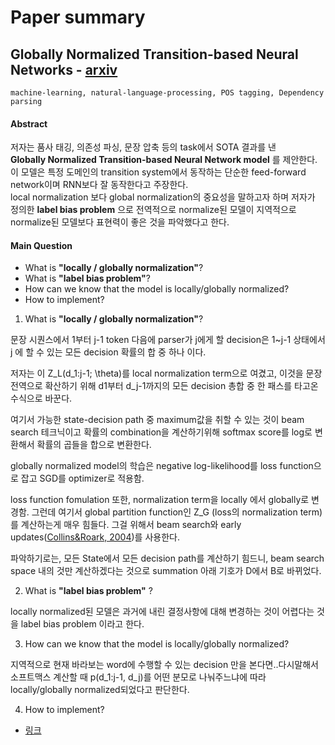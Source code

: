 # Paper summary 

## Globally Normalized Transition-based Neural Networks - [arxiv](https://arxiv.org/abs/1603.06042)

`machine-learning, natural-language-processing, POS tagging, Dependency parsing`


#### Abstract
저자는 품사 태깅, 의존성 파싱, 문장 압축 등의 task에서 SOTA 결과를 낸
<br>
**Globally Normalized Transition-based Neural Network model** 를 제안한다.
이 모델은 특정 도메인의 transition system에서 동작하는 단순한 feed-forward network이며 RNN보다 잘 동작한다고 주장한다.
<br>
local normalization 보다 global normalization의 중요성을 말하고자 하며 저자가 정의한
**label bias problem** 으로 전역적으로 normalize된 모델이 지역적으로 normalize된 모델보다 표현력이 좋은 것을 파악했다고 한다.

#### Main Question 

- What is **"locally / globally normalization"**?
- What is **"label bias problem"**?
- How can we know that the model is locally/globally normalized?
- How to implement?


1. What is **"locally / globally normalization"**?

문장 시퀀스에서 1부터 j-1 token 다음에 parser가 j에게 할 decision은 
1~j-1 상태에서 j 에 할 수 있는 모든 decision 확률의 합 중 하나 이다.

저자는 이 Z_L(d_1:j-1; \theta)를 local normalization term으로 여겼고, 
이것을 문장 전역으로 확산하기 위해 d1부터 d_j-1까지의 모든 decision 총합 
중 한 패스를 타고온 수식으로 바꾼다.

여기서 가능한 state-decision path 중 maximum값을 취할 수 있는 것이
beam search 테크닉이고 확률의 combination을 계산하기위해 softmax score를
log로 변환해서 확률의 곱들을 합으로 변환한다. 

globally normalized model의 학습은 negative log-likelihood를 loss function으로 잡고
SGD를 optimizer로 적용함.

loss function fomulation 또한, normalization term을 locally 에서 globally로 변경함.
그런데 여기서 global partition function인 Z_G (loss의 normalization term)를 계산하는게
매우 힘들다. 그걸 위해서 beam search와 early updates([Collins&Roark, 2004](http://www.aclweb.org/anthology/P04-1015))를 사용한다.

파악하기로는, 모든 State에서 모든 decision path를 계산하기 힘드니, 
beam search space 내의 것만 계산하겠다는 것으로 summation 아래 기호가 D에서 B로 바뀌었다.

2. What is **"label bias problem"** ?

locally normalized된 모델은 과거에 내린 결정사항에 대해 변경하는 것이 어렵다는 것을 label bias problem 이라고 한다.

3. How can we know that the model is locally/globally normalized?

지역적으로 현재 바라보는 word에 수행할 수 있는 decision 만을 본다면..다시말해서 소프트맥스 계산할 때 p(d_1:j-1, d_j)를 
어떤 분모로 나눠주느냐에 따라 locally/globally normalized되었다고 판단한다.

4. How to implement? 
- [링크](https://github.com/tensorflow/models/blob/master/research/syntaxnet/g3doc/syntaxnet-tutorial.md)
